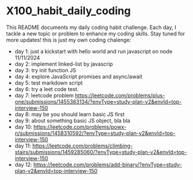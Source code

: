 # X100_habit_daily_coding
This README documents my daily coding habit challenge. Each day, I tackle a new topic or problem to enhance my coding skills. Stay tuned for more updates!
this is just my own coding chalenge:
- day 1: just a kickstart with hello world and run javascript on node 11/11/2024
- day 2: implement linked-list by javascrip
- day 3: try init function JS
- day 4: explore JavaScript promises and async/await
- day 5: test markdown script
- day 6: try a leet code test.
- day 7: leetcode problem https://leetcode.com/problems/plus-one/submissions/1455383134/?envType=study-plan-v2&envId=top-interview-150
- day 8: may be you should learn basic JS first
- day 9: about something basic JS object, bla bla
- day 10: https://leetcode.com/problems/powx-n/submissions/1458310592/?envType=study-plan-v2&envId=top-interview-150
- day 11: https://leetcode.com/problems/climbing-stairs/submissions/1459285060/?envType=study-plan-v2&envId=top-interview-150
- day 12: https://leetcode.com/problems/add-binary/?envType=study-plan-v2&envId=top-interview-150